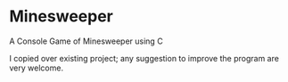 # Minesweeper
A Console Game of Minesweeper using C

I copied over existing project; any suggestion to improve the program are very welcome.
